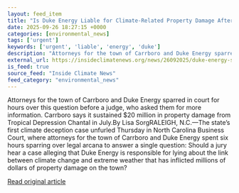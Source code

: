 ```yaml
---
layout: feed_item
title: "Is Duke Energy Liable for Climate-Related Property Damage After Funding Denialist Campaigns?"
date: 2025-09-26 18:27:15 +0000
categories: [environmental_news]
tags: ['urgent']
keywords: ['urgent', 'liable', 'energy', 'duke']
description: "Attorneys for the town of Carrboro and Duke Energy sparred in court for hours over this question before a judge, who asked them for more information"
external_url: https://insideclimatenews.org/news/26092025/duke-energy-storm-damage-lawsuit/
is_feed: true
source_feed: "Inside Climate News"
feed_category: "environmental_news"
---
```


Attorneys for the town of Carrboro and Duke Energy sparred in court for hours over this question before a judge, who asked them for more information. Carrboro says it sustained $20 million in property damage from Tropical Depression Chantal in July.By Lisa SorgRALEIGH, N.C.—The state’s first climate deception case unfurled Thursday in North Carolina Business Court, where attorneys for the town of Carrboro and Duke Energy spent six hours sparring over legal arcana to answer a single question: Should a jury hear a case alleging that Duke Energy is responsible for lying about the link between climate change and extreme weather that has inflicted millions of dollars of property damage on the town?&nbsp;

[Read original article](https://insideclimatenews.org/news/26092025/duke-energy-storm-damage-lawsuit/)
